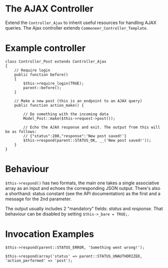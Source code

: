 # The AJAX Controller

Extend the `Controller_Ajax` to inherit useful resources for handling AJAX queries.
The Ajax controller extends `Commoneer_Controller_Template`.

# Example controller

    class Controller_Post extends Controller_Ajax
	{
		// Require login
		public function before()
		{
			$this->require_login(TRUE);
			parent::before();
		}

		// Make a new post (this is an endpoint to an AJAX query)
		public function action_make() {

			// Do something with the incoming data
			Model_Post::make($this->request->post());

			// Echo the AJAX response and exit. The output from this will be as follows:
			// {"status":200,"response":'New post saved!'}
			$this->respond(parent::STATUS_OK, __('New post saved!'));
		}
	}

# Behaviour

`$this->respond()` has two formats, the main one takes a single associative array as an input and echoes the corresponding JSON output.
There's also a shorthand: status constant (see the API documentation) as the first and a message for the 2nd parameter.

The output usually includes 2 "mandatory" fields: _status_ and _response_. That behaviour can be disabled by setting `$this->_bare = TRUE;`.

# Invocation Examples
	$this->respond(parent::STATUS_ERROR, 'Something went wrong!');

	$this->respond(array('status' => parent::STATUS_UNAUTHORIZED, 'action_performed' => 'post');